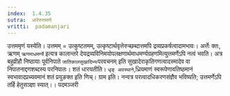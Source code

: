 ```yaml
---
index:  1.4.35
sutra:  धारेरुत्तमर्णः
vritti:  padamanjari
---
```


उत्तममृणं यस्येति। उत्तमम् = उत्कुष्टतमम्, उत्कृष्टार्थवृत्तेरुच्छब्दात्तमपि द्रव्यप्रकर्षत्वादामभावः। अर्त्तेः क्तः, ऋणम् `ऋणमाधमर्ण्ये` इत्यत्र कालान्तरे देयद्रव्यविनिमयोपलक्षणार्थमाधमर्ण्यग्रहणमित्युत्तमर्णेऽपि नत्वं भवति। अत्र बहुव्रीहौ निष्ठायाः पूर्वनिपाते `जातिकालसुखादिभ्यः`परवचनम् इति सुखादेराकृतिगणत्वादस्मादेव वा निपातनाद्दणशब्दस्य परनिपातः। शतं धारयतीति। `धृङ् अवस्थाने`,ध्रियमाणं स्वरूपेणावतिष्ठमानं स्वभावादप्रच्यवमानं शतं प्रयुङक्त इति णिच्। ग्राम इति। नन्वत्र परत्वादधिकरणसंज्ञैव भविष्यति; उत्तमर्णेऽपि तर्हि हेतुसञ्ज्ञा स्यात्।।
पदमञ्जरी
